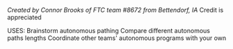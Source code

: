 *Created by Connor Brooks of FTC team #8672 from Bettendorf, IA*
Credit is appreciated

USES:
  Brainstorm autonomous pathing
  Compare different autonomous paths lengths
  Coordinate other teams' autonomous programs with your own


  



